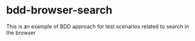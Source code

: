 # bdd-browser-search
This is an example of BDD approach for test scenarios related to search in the browser
